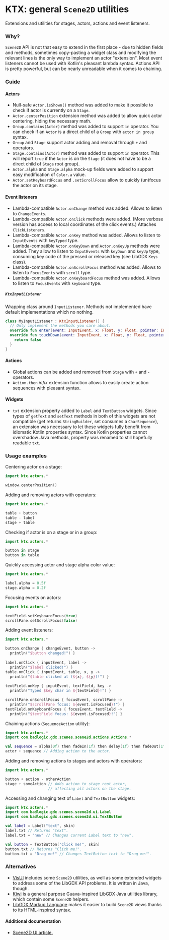 # KTX: general `Scene2D` utilities

Extensions and utilities for stages, actors, actions and event listeners.

### Why?

`Scene2D` API is not that easy to extend in the first place - due to hidden fields and methods, sometimes copy-pasting
a widget class and modifying the relevant lines is the only way to implement an actor "extension". Most event listeners
cannot be used with Kotlin's pleasant lambda syntax. Actions API is pretty powerful, but can be nearly unreadable when
it comes to chaining.

### Guide

#### Actors

- Null-safe `Actor.isShown()` method was added to make it possible to check if actor is currently on a `Stage`.
- `Actor.centerPosition` extension method was added to allow quick actor centering, hiding the necessary math.
- `Group.contains(Actor)` method was added to support `in` operator. You can check if an `Actor` is a direct child of
a `Group` with `actor in group` syntax.
- `Group` and `Stage` support actor adding and removal through `+` and `-` operators.
- `Stage.contains(Actor)` method was added to support `in` operator. This will report `true` if the `Actor` is on the
`Stage` (it does not have to be a direct child of `Stage` root group).
- `Actor.alpha` and `Stage.alpha` mock-up fields were added to support easy modification of `Color.a` value.
- `Actor.setKeyboardFocus` and `.setScrollFocus` allow to quickly (un)focus the actor on its stage.

#### Event listeners

- Lambda-compatible `Actor.onChange` method was added. Allows to listen to `ChangeEvents`.
- Lambda-compatible `Actor.onClick` methods were added. (More verbose version has access to local coordinates of the click
events.) Attaches `ClickListeners`.
- Lambda-compatible `Actor.onKey` method was added. Allows to listen to `InputEvents` with `keyTyped` type.
- Lambda-compatible `Actor.onKeyDown` and `Actor.onKeyUp` methods were added. They allow to listen to `InputEvents`
with `keyDown` and `keyUp` type, consuming key code of the pressed or released key (see LibGDX `Keys` class).
- Lambda-compatible `Actor.onScrollFocus` method was added. Allows to listen to `FocusEvents` with `scroll` type.
- Lambda-compatible `Actor.onKeyboardFocus` method was added. Allows to listen to `FocusEvents` with `keyboard` type.

##### `KtxInputListener`
Wrapping class around `InputListener`. Methods not implemented have default implementations which no nothing.
```Kotlin
class MyInputListener : KtxInputListener() {
  // Only implement the methods you care about.
  override fun enter(event: InputEvent, x: Float, y: Float, pointer: Int, fromActor: Actor?) { }
  override fun touchDown(event: InputEvent, x: Float, y: Float, pointer: Int, button: Int) {
    return false
  }
}
```

#### Actions

- Global actions can be added and removed from `Stage` with `+` and `-` operators.
- `Action.then` *infix* extension function allows to easily create action sequences with pleasant syntax.

#### Widgets

- `txt` extension property added to `Label` and `TextButton` widgets. Since types of `getText` and `setText`
methods in both of this widgets are not compatible (get returns `StringBuilder`, set consumes a `CharSequence`), an
extension was necessary to let these widgets fully benefit from idiomatic Kotlin properties syntax. Since Kotlin
properties cannot overshadow Java methods, property was renamed to still hopefully readable `txt`.

### Usage examples

Centering actor on a stage:
```Kotlin
import ktx.actors.*

window.centerPosition()
```

Adding and removing actors with operators:
```Kotlin
import ktx.actors.*

table + button
table - label
stage + table
```

Checking if actor is on a stage or in a group:
```Kotlin
import ktx.actors.*

button in stage
button in table
```

Quickly accessing actor and stage alpha color value:
```Kotlin
import ktx.actors.*

label.alpha = 0.5f
stage.alpha = 0.2f
```

Focusing events on actors:
```Kotlin
import ktx.actors.*

textField.setKeyboardFocus(true)
scrollPane.setScrollFocus(false)
```

Adding event listeners:
```Kotlin
import ktx.actors.*

button.onChange { changeEvent, button ->
  println("$button changed!") }
  
label.onClick { inputEvent, label ->
  println("$label clicked!") }
table.onClick { inputEvent, table, x, y ->
  println("$table clicked at (${x}, ${y})!") }
  
textField.onKey { inputEvent, textField, key ->
  println("Typed $key char in ${textField}!") }

scrollPane.onScrollFocus { focusEvent, scrollPane ->
  println("$scrollPane focus: ${event.isFocused}!") }
textField.onKeyboardFocus { focusEvent, textField ->
  println("$textField focus: ${event.isFocused}!") }
```

Chaining actions (`SequenceAction` utility):
```Kotlin
import ktx.actors.*
import com.badlogic.gdx.scenes.scene2d.actions.Actions.*

val sequence = alpha(0f) then fadeIn(1f) then delay(1f) then fadeOut(1f)
actor + sequence // Adding action to the actor.
```

Adding and removing actions to stages and actors with operators:
```Kotlin
import ktx.actors.*

button + action - otherAction
stage + someAction // Adds action to stage root actor,
                   // affecting all actors on the stage.
```

Accessing and changing text of `Label` and `TextButton` widgets:

```Kotlin
import ktx.actors.*
import com.badlogic.gdx.scenes.scene2d.ui.Label
import com.badlogic.gdx.scenes.scene2d.ui.TextButton

val label = Label("text", skin)
label.txt // Returns "text".
label.txt = "new" // Changes current Label text to "new".

val button = TextButton("Click me!", skin)
button.txt // Returns "Click me!".
button.txt = "Drag me!" // Changes TextButton text to "Drag me!".
```

### Alternatives

- [VisUI](https://github.com/kotcrab/vis-editor/wiki/VisUI) includes some `Scene2D` utilities, as well as some extended
widgets to address some of the LibGDX API problems. It is written in Java, though.
- [Kiwi](https://github.com/czyzby/gdx-lml/tree/master/kiwi) is a general purpose Guava-inspired LibGDX Java utilities
library, which contain some `Scene2D` helpers.
- [LibGDX Markup Language](https://github.com/czyzby/gdx-lml/tree/master/lml) makes it easier to build `Scene2D` views
thanks to its HTML-inspired syntax.

#### Additional documentation

- [Scene2D UI article.](https://github.com/libgdx/libgdx/wiki/Scene2d.ui)
